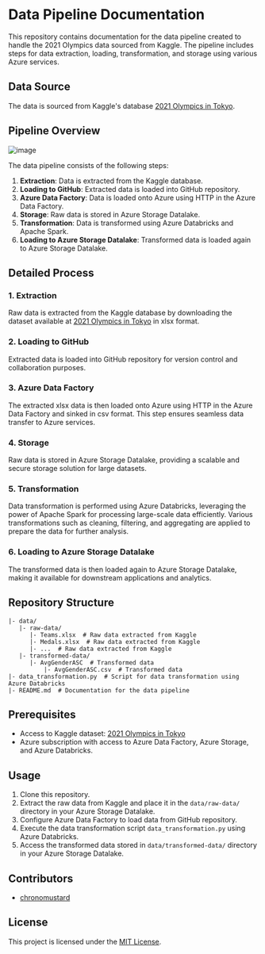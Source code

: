 # Data Pipeline Documentation

This repository contains documentation for the data pipeline created to handle the 2021 Olympics data sourced from Kaggle. The pipeline includes steps for data extraction, loading, transformation, and storage using various Azure services.

## Data Source
The data is sourced from Kaggle's database [2021 Olympics in Tokyo](https://www.kaggle.com/datasets/arjunprasadsarkhel/2021-olympics-in-tokyo).

## Pipeline Overview

![image](https://github.com/chronomustard/olympic-2021-azure/assets/70846916/2aa6f96e-04a3-476b-8e27-ac5a376e7cab)

The data pipeline consists of the following steps:

1. **Extraction**: Data is extracted from the Kaggle database.
2. **Loading to GitHub**: Extracted data is loaded into GitHub repository.
3. **Azure Data Factory**: Data is loaded onto Azure using HTTP in the Azure Data Factory.
4. **Storage**: Raw data is stored in Azure Storage Datalake.
5. **Transformation**: Data is transformed using Azure Databricks and Apache Spark.
6. **Loading to Azure Storage Datalake**: Transformed data is loaded again to Azure Storage Datalake.

## Detailed Process

### 1. Extraction
Raw data is extracted from the Kaggle database by downloading the dataset available at [2021 Olympics in Tokyo](https://www.kaggle.com/datasets/arjunprasadsarkhel/2021-olympics-in-tokyo) in xlsx format.

### 2. Loading to GitHub
Extracted data is loaded into GitHub repository for version control and collaboration purposes.

### 3. Azure Data Factory
The extracted xlsx data is then loaded onto Azure using HTTP in the Azure Data Factory and sinked in csv format. This step ensures seamless data transfer to Azure services.

### 4. Storage
Raw data is stored in Azure Storage Datalake, providing a scalable and secure storage solution for large datasets.

### 5. Transformation
Data transformation is performed using Azure Databricks, leveraging the power of Apache Spark for processing large-scale data efficiently. Various transformations such as cleaning, filtering, and aggregating are applied to prepare the data for further analysis.

### 6. Loading to Azure Storage Datalake
The transformed data is then loaded again to Azure Storage Datalake, making it available for downstream applications and analytics.

## Repository Structure
```
|- data/
   |- raw-data/
      |- Teams.xlsx  # Raw data extracted from Kaggle
      |- Medals.xlsx  # Raw data extracted from Kaggle
      |- ...  # Raw data extracted from Kaggle
   |- transformed-data/
      |- AvgGenderASC  # Transformed data
          |- AvgGenderASC.csv  # Transformed data
|- data_transformation.py  # Script for data transformation using Azure Databricks
|- README.md  # Documentation for the data pipeline
```

## Prerequisites
- Access to Kaggle dataset: [2021 Olympics in Tokyo](https://www.kaggle.com/datasets/arjunprasadsarkhel/2021-olympics-in-tokyo)
- Azure subscription with access to Azure Data Factory, Azure Storage, and Azure Databricks.

## Usage
1. Clone this repository.
2. Extract the raw data from Kaggle and place it in the `data/raw-data/` directory in your Azure Storage Datalake.
3. Configure Azure Data Factory to load data from GitHub repository.
4. Execute the data transformation script `data_transformation.py` using Azure Databricks.
5. Access the transformed data stored in `data/transformed-data/` directory in your Azure Storage Datalake.

## Contributors
- [chronomustard](https://github.com/chronomustard)

## License
This project is licensed under the [MIT License](LICENSE).
